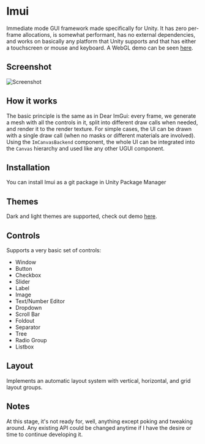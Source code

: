 # Imui

Immediate mode GUI framework made specifically for Unity. It has zero per-frame allocations, is somewhat performant, has no external dependencies, and works on basically any platform that Unity supports and that has either a touchscreen or mouse and keyboard. A WebGL demo can be seen [here](https://vape.github.io/imui_demo/).

## Screenshot

![Screenshot](https://raw.githubusercontent.com/vape/Imui/screenshots/Screenshots/screenshot_1.png)

## How it works

The basic principle is the same as in Dear ImGui: every frame, we generate a mesh with all the controls in it, split into different draw calls when needed, and render it to the render texture. For simple cases, the UI can be drawn with a single draw call (when no masks or different materials are involved). Using the `ImCanvasBackend` component, the whole UI can be integrated into the `Canvas` hierarchy and used like any other UGUI component.

## Installation

You can install Imui as a git package in Unity Package Manager

## Themes

Dark and light themes are supported, check out demo [here](https://vape.github.io/imui_demo_030/).

## Controls

Supports a very basic set of controls:
* Window
* Button
* Checkbox
* Slider
* Label
* Image
* Text/Number Editor
* Dropdown
* Scroll Bar
* Foldout
* Separator
* Tree
* Radio Group
* Listbox

## Layout

Implements an automatic layout system with vertical, horizontal, and grid layout groups.

## Notes

At this stage, it's not ready for, well, anything except poking and tweaking around. Any existing API could be changed anytime if I have the desire or time to continue developing it.
